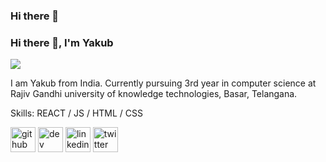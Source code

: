 ### Hi there 👋

### Hi there 👋, I'm Yakub
![](https://pbs.twimg.com/profile_banners/1585930656198320128/1679999963/600x200)

 I am Yakub from India. Currently pursuing 3rd year in computer science at Rajiv Gandhi university of knowledge technologies, Basar, Telangana. 
  

Skills:  REACT / JS / HTML / CSS



[<img src='https://cdn.jsdelivr.net/npm/simple-icons@3.0.1/icons/github.svg' alt='github' height='40'>](https://github.com/https://github.com/BanothYakub)  [<img src='https://cdn.jsdelivr.net/npm/simple-icons@3.0.1/icons/hashnode.svg' alt='dev' height='40'>](https://hashnode.com/@Yakub2381)  [<img src='https://cdn.jsdelivr.net/npm/simple-icons@3.0.1/icons/linkedin.svg' alt='linkedin' height='40'>](https://www.linkedin.com/in/https://www.linkedin.com/in/yakub-banoth-9b0a97223/)  [<img src='https://cdn.jsdelivr.net/npm/simple-icons@3.0.1/icons/twitter.svg' alt='twitter' height='40'>](https://twitter.com/https://twitter.com/Yakub_knsy )  


